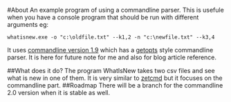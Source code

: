 #About
An example program of using a commandline parser. 
This is usefule when you have a console program that should be run with different arguments eg:

    whatisnew.exe -o "c:\oldfile.txt" --k1,2 -n "c:\newfile.txt" --k3,4 

It uses [commandline version 1.9](https://github.com/gsscoder/commandline/tree/stable-1.9.71.2 "Link to github repo commandline") which has a [getopts](https://en.wikipedia.org/wiki/Getopts "Link to wiki article about unix tool getopts") style commandline parser. It is here for future note for me and also for blog article reference. 

##What does it do?
The program WhatIsNew takes two csv files and see what is new in one of them. It is very similar to [zetcmd](https://github.com/patriklindstrom/ZetCmd "Link to github zetcmd repo") but it focuses on the commandline part.
##Roadmap
There will be a branch for the commandline 2.0 version when it is stable as well. 